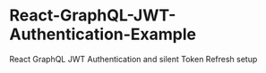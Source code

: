 # React-GraphQL-JWT-Authentication-Example
React GraphQL JWT Authentication and silent Token Refresh setup

